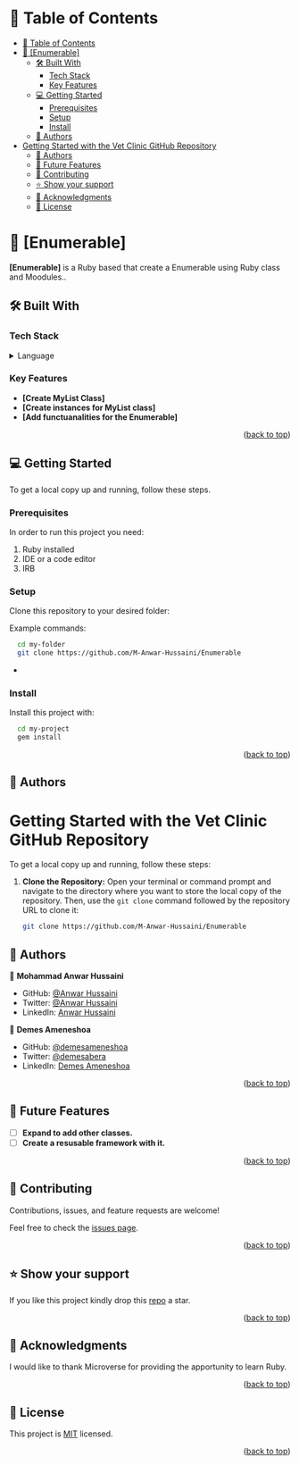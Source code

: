 <a name="readme-top"></a>




<!-- TABLE OF CONTENTS -->

# 📗 Table of Contents

- [📗 Table of Contents](#-table-of-contents)
- [📖 \[Enumerable\] ](#-enumerable-)
  - [🛠 Built With ](#-built-with-)
    - [Tech Stack ](#tech-stack-)
    - [Key Features ](#key-features-)
  - [💻 Getting Started ](#-getting-started-)
    - [Prerequisites](#prerequisites)
    - [Setup](#setup)
    - [Install](#install)
  - [👥 Authors ](#-authors-)
- [Getting Started with the Vet Clinic GitHub Repository](#getting-started-with-the-vet-clinic-github-repository)
  - [👥 Authors ](#-authors--1)
  - [🔭 Future Features ](#-future-features-)
  - [🤝 Contributing ](#-contributing-)
  - [⭐️ Show your support ](#️-show-your-support-)
  - [🙏 Acknowledgments ](#-acknowledgments-)
  - [📝 License ](#-license-)

<!-- PROJECT DESCRIPTION -->

# 📖 [Enumerable] <a name="about-project"></a>


**[Enumerable]** is a Ruby based that create a Enumerable using Ruby class and Moodules..

## 🛠 Built With <a name="built-with"></a>

### Tech Stack <a name="tech-stack"></a>

<details>
  <summary>Language</summary>
  <ul>
    <li>Ruby</li>
  </ul>
</details>

<!-- Features -->

### Key Features <a name="key-features"></a>

- **[Create MyList Class]**
- **[Create instances for MyList class]**
- **[Add functuanalities for the Enumerable]**


<p align="right">(<a href="#readme-top">back to top</a>)</p>



<!-- GETTING STARTED -->

## 💻 Getting Started <a name="getting-started"></a>

To get a local copy up and running, follow these steps.

### Prerequisites

In order to run this project you need:
1. Ruby installed
2. IDE or a code editor
3. IRB

### Setup

Clone this repository to your desired folder:


Example commands:

```sh
  cd my-folder
  git clone https://github.com/M-Anwar-Hussaini/Enumerable
```
-

### Install

Install this project with:

```sh
  cd my-project
  gem install
```


<p align="right">(<a href="#readme-top">back to top</a>)</p>

<!-- AUTHORS -->

## 👥 Authors <a name="authors"></a>


# Getting Started with the Vet Clinic GitHub Repository

To get a local copy up and running, follow these steps:

1. **Clone the Repository:**
   Open your terminal or command prompt and navigate to the directory where you want to store the local copy of the repository. Then, use the `git clone` command followed by the repository URL to clone it:
   ```sh
   git clone https://github.com/M-Anwar-Hussaini/Enumerable
   ```

## 👥 Authors <a name="authors"></a>

👤 **Mohammad Anwar Hussaini**

- GitHub: [@Anwar Hussaini](https://github.com/M-Anwar-Hussaini/)
- Twitter: [@Anwar Hussaini](https://twitter.com/MAnwarHussaini)
- LinkedIn: [Anwar Hussaini](https://www.linkedin.com/in/anwar-hussaini/)

👤 **Demes Ameneshoa**

- GitHub: [@demesameneshoa](https://github.com/demesameneshoa)
- Twitter: [@demesabera](https://twitter.com/demesabera)
- LinkedIn: [Demes Ameneshoa](https://linkedin.com/in/demesameneshoa)

<p align="right">(<a href="#readme-top">back to top</a>)</p>

<!-- FUTURE FEATURES -->

## 🔭 Future Features <a name="future-features"></a>

- [ ] **Expand to add other classes.**
- [ ] **Create a resusable framework with it.**

<p align="right">(<a href="#readme-top">back to top</a>)</p>

<!-- CONTRIBUTING -->

## 🤝 Contributing <a name="contributing"></a>

Contributions, issues, and feature requests are welcome!

Feel free to check the [issues page](https://github.com/M-Anwar-Hussaini/Enumerable/issues).

<p align="right">(<a href="#readme-top">back to top</a>)</p>

<!-- SUPPORT -->

## ⭐️ Show your support <a name="support"></a>

If you like this project kindly drop this [repo](https://github.com/M-Anwar-Hussaini/Enumerable) a star.

<p align="right">(<a href="#readme-top">back to top</a>)</p>

<!-- ACKNOWLEDGEMENTS -->

## 🙏 Acknowledgments <a name="acknowledgements"></a>

I would like to thank Microverse for providing the apportunity to learn Ruby.

<p align="right">(<a href="#readme-top">back to top</a>)</p>

<!-- LICENSE -->

## 📝 License <a name="license"></a>

This project is [MIT](./LICENSE) licensed.

<p align="right">(<a href="#readme-top">back to top</a>)</p>